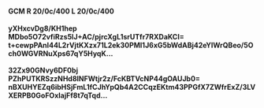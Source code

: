 #### GCM R 20/0c/400 L 20/0c/400
**yXHxcvDg8/KH1hep**<br/>**MDbo5O72vfiRzs5lJ+AC/pjrcXgL1srUTfr7RXDaKCI=**<br/>**t+cewpPAnI44L2rVjtKXzx71L2ek30PMl1J6xG5bWdABj42eYIWrQBeo/5Och0WGVRNuXps67qY5HyqK...**<br/><br/>
**32Zx90GNvy6DF0bj**<br/>**PZhPUTKRSzzNHd8lNFWtjr2z/FcKBTVcNP44gOAUJb0=**<br/>**nBXUHYEZq6ibHSjFmL1fCJhYpQb4A2CCqzEKtm43PPGfX7ZWfrExZ/3LVXERPB0GoFOxlajFf8t7qTqd...**